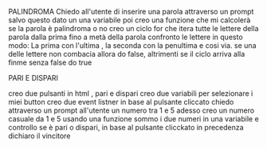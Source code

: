 PALINDROMA 
Chiedo all'utente di inserire una parola attraverso un prompt 
salvo questo dato un una variabile
poi creo una funzione che mi calcolerà se la parola è palindroma o no
creo un ciclo for che itera tutte le lettere della parola dalla prima fino a metà della parola
confronto le lettere in questo modo: La prima con l'ultima , la seconda con la penultima e cosi via.
se una delle lettere non combacia allora do false, altrimenti se il ciclo arriva alla finme senza false do true


PARI E DISPARI

creo due pulsanti in html , pari e dispari
creo due variabili per selezionare i miei button
creo due event listner in base al pulsante cliccato
chiedo attraverso un prompt all'utente un numero tra 1 e 5
adesso creo un numero casuale da 1 e 5 usando una funzione
sommo i due numeri in una variabile e controllo se è pari o dispari, in base al pulsante clicckato in precedenza dichiaro il vincitore